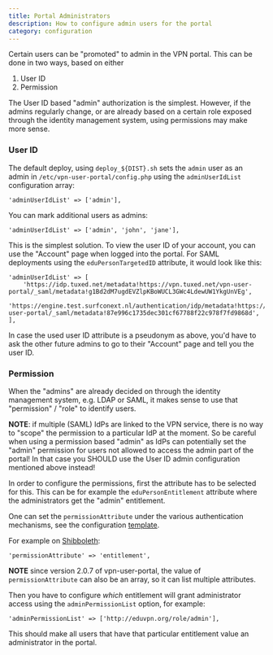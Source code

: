 ```yaml
---
title: Portal Administrators
description: How to configure admin users for the portal
category: configuration
---
```


Certain users can be "promoted" to admin in the VPN portal. This can be done in
two ways, based on either

1. User ID
2. Permission

The User ID based "admin" authorization is the simplest. However, if the 
admins regularly change, or are already based on a certain role exposed through 
the identity management system, using permissions may make more sense.

### User ID

The default deploy, using `deploy_${DIST}.sh` sets the `admin` user as an
admin in `/etc/vpn-user-portal/config.php` using the `adminUserIdList` 
configuration array:

    'adminUserIdList' => ['admin'],

You can mark additional users as admins:

    'adminUserIdList' => ['admin', 'john', 'jane'],

This is the simplest solution. To view the user ID of your account, you can use 
the "Account" page when logged into the portal. For SAML deployments using the 
`eduPersonTargetedID` attribute, it would look like this:

    'adminUserIdList' => [
        'https://idp.tuxed.net/metadata!https://vpn.tuxed.net/vpn-user-portal/_saml/metadata!g1Bd2dM7ugdEVZlpKBoWUCL3GWc4LdewUW1YkgUnVEg',
        'https://engine.test.surfconext.nl/authentication/idp/metadata!https://vpn.tuxed.net/vpn-user-portal/_saml/metadata!87e996c1735dec301cf67788f22c978f7fd9868d',
    ],

In case the used user ID attribute is a pseudonym as above, you'd have to ask
the other future admins to go to their "Account" page and tell you the user ID.

### Permission

When the "admins" are already decided on through the identity management 
system, e.g. LDAP or SAML, it makes sense to use that "permission" / "role" to 
identify users.

**NOTE**: if multiple (SAML) IdPs are linked to the VPN service, there is no 
way to "scope" the permission to a particular IdP at the moment. So be careful
when using a permission based "admin" as IdPs can potentially set the "admin"
permission for users not allowed to access the admin part of the portal! In 
that case you SHOULD use the User ID admin configuration mentioned above 
instead!

In order to configure the permissions, first the attribute has to be selected 
for this. This can be for example the `eduPersonEntitlement` attribute where 
the administrators get the "admin" entitlement. 

One can set the `permissionAttribute` under the various authentication 
mechanisms, see the configuration [template](https://github.com/eduvpn/vpn-user-portal/blob/v3/config/config.php.example). 

For example on [Shibboleth](SHIBBOLETH_SP.md):

    'permissionAttribute' => 'entitlement',

**NOTE** since version 2.0.7 of vpn-user-portal, the value of 
`permissionAttribute` can also be an array, so it can list multiple attributes.

Then you have to configure _which_ entitlement will grant administrator access
using the `adminPermissionList` option, for example:

    'adminPermissionList' => ['http://eduvpn.org/role/admin'],

This should make all users that have that particular entitlement value an 
administrator in the portal.
